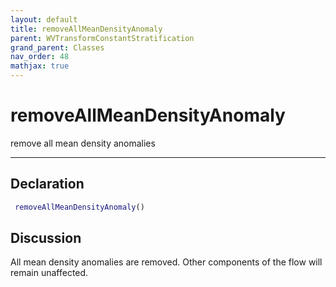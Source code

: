 ```yaml
---
layout: default
title: removeAllMeanDensityAnomaly
parent: WVTransformConstantStratification
grand_parent: Classes
nav_order: 48
mathjax: true
---
```


#  removeAllMeanDensityAnomaly

remove all mean density anomalies


---

## Declaration
```matlab
 removeAllMeanDensityAnomaly()
```
## Discussion

  All mean density anomalies are removed. Other components of the flow will remain unaffected.
 
    
